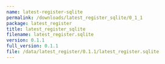 ```yaml
---
name: latest-register-sqlite
permalink: /downloads/latest_register_sqlite/0_1_1
package: latest_register
title: latest_register_sqlite
filename: latest_register.sqlite
version: 0.1.1
full_version: 0.1.1
file: /data/latest_register/0.1.1/latest_register.sqlite
---
```

